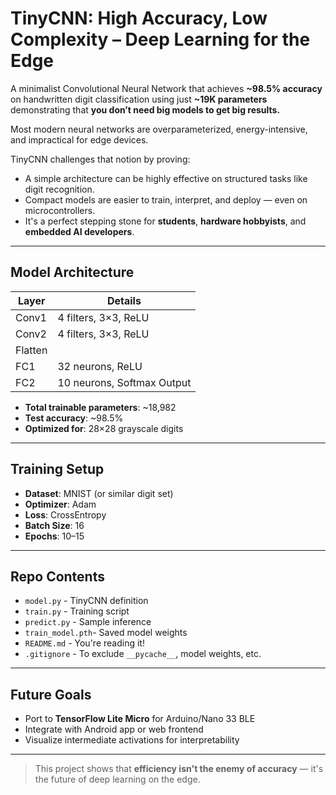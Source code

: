 # TinyCNN: High Accuracy, Low Complexity – Deep Learning for the Edge

A minimalist Convolutional Neural Network that achieves **~98.5% accuracy** on handwritten digit classification using just **~19K parameters** demonstrating that **you don’t need big models to get big results.**

Most modern neural networks are overparameterized, energy-intensive, and impractical for edge devices.  

TinyCNN challenges that notion by proving:

- A simple architecture can be highly effective on structured tasks like digit recognition.
- Compact models are easier to train, interpret, and deploy — even on microcontrollers.
- It's a perfect stepping stone for **students**, **hardware hobbyists**, and **embedded AI developers**.

---

## Model Architecture

| Layer     | Details                     |
|-----------|-----------------------------|
| Conv1     | 4 filters, 3×3, ReLU        |
| Conv2     | 4 filters, 3×3, ReLU        |
| Flatten   |                             |
| FC1       | 32 neurons, ReLU           |
| FC2       | 10 neurons, Softmax Output |

- **Total trainable parameters**: ~18,982  
- **Test accuracy**: ~98.5%  
- **Optimized for**: 28×28 grayscale digits

---

## Training Setup

- **Dataset**: MNIST (or similar digit set)
- **Optimizer**: Adam
- **Loss**: CrossEntropy
- **Batch Size**: 16
- **Epochs**: 10–15

---

## Repo Contents

- `model.py` - TinyCNN definition
- `train.py` - Training script
- `predict.py` - Sample inference
- `train_model.pth`- Saved model weights
- `README.md` - You're reading it!
- `.gitignore` - To exclude `__pycache__`, model weights, etc.

---

## Future Goals

- Port to **TensorFlow Lite Micro** for Arduino/Nano 33 BLE
- Integrate with Android app or web frontend
- Visualize intermediate activations for interpretability

---

> This project shows that **efficiency isn't the enemy of accuracy** — it's the future of deep learning on the edge.
